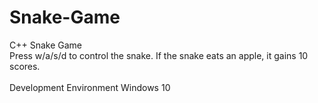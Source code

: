# Snake-Game
C++ Snake Game\
Press w/a/s/d to control the snake. If the snake eats an apple, it gains 10 scores.\
\
Development Environment
Windows 10
